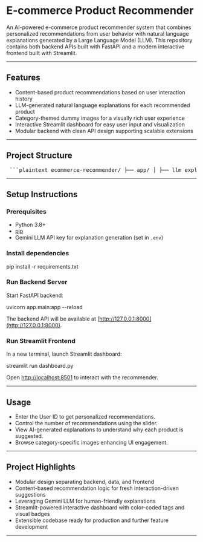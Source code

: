 # E-commerce Product Recommender

An AI-powered e-commerce product recommender system that combines personalized recommendations from user behavior with natural language explanations generated by a Large Language Model (LLM). This repository contains both backend APIs built with FastAPI and a modern interactive frontend built with Streamlit.

---

## Features

- Content-based product recommendations based on user interaction history
- LLM-generated natural language explanations for each recommended product
- Category-themed dummy images for a visually rich user experience
- Interactive Streamlit dashboard for easy user input and visualization
- Modular backend with clean API design supporting scalable extensions

---

## Project Structure

<pre> ```plaintext ecommerce-recommender/ ├── app/ │ ├── llm_explainer.py # Gemini LLM explanation logic │ ├── main.py # FastAPI app entrypoint and API endpoints │ └── recommender.py # Recommendation engine ├── data/ │ ├── products.csv # Product catalog data │ └── user_behavior.csv # User interaction data ├── dashboard.py # Streamlit frontend dashboard ├── products.py # Additional data processing (optional) ├── user_behavior.py # Additional user data helpers (optional) ├── test.py # Test scripts (optional) ├── venv/ # Virtual environment ├── .env # Environment variables (API keys, etc) └── README.md # This documentation file ``` </pre>
---

## Setup Instructions

### Prerequisites

- Python 3.8+
- [pip](https://pip.pypa.io/en/stable/installation/)
- Gemini LLM API key for explanation generation (set in `.env`)

### Install dependencies

pip install -r requirements.txt


### Run Backend Server

Start FastAPI backend:

uvicorn app.main:app --reload


The backend API will be available at [http://127.0.0.1:8000](http://127.0.0.1:8000).

### Run Streamlit Frontend

In a new terminal, launch Streamlit dashboard:

streamlit run dashboard.py


Open [http://localhost:8501](http://localhost:8501) to interact with the recommender.

---

## Usage

- Enter the User ID to get personalized recommendations.
- Control the number of recommendations using the slider.
- View AI-generated explanations to understand why each product is suggested.
- Browse category-specific images enhancing UI engagement.

---

## Project Highlights

- Modular design separating backend, data, and frontend
- Content-based recommendation logic for fresh interaction-driven suggestions
- Leveraging Gemini LLM for human-friendly explanations
- Streamlit-powered interactive dashboard with color-coded tags and visual badges
- Extensible codebase ready for production and further feature development

---





